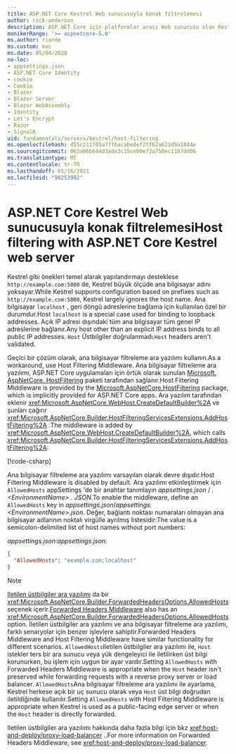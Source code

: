 ```yaml
---
title: ASP.NET Core Kestrel Web sunucusuyla konak filtrelemesi
author: rick-anderson
description: ASP.NET Core için platformlar arası Web sunucusu olan Kestrel ile konak filtrelemeyi kullanma hakkında bilgi edinin.
monikerRange: '>= aspnetcore-5.0'
ms.author: riande
ms.custom: mvc
ms.date: 05/04/2020
no-loc:
- appsettings.json
- ASP.NET Core Identity
- cookie
- Cookie
- Blazor
- Blazor Server
- Blazor WebAssembly
- Identity
- Let's Encrypt
- Razor
- SignalR
uid: fundamentals/servers/kestrel/host-filtering
ms.openlocfilehash: d55c211f05a77f6acabedef2ff62a621d9a1844e
ms.sourcegitcommit: 063a06b644d3ade3c15ce00e72a758ec1187dd06
ms.translationtype: MT
ms.contentlocale: tr-TR
ms.lasthandoff: 01/16/2021
ms.locfileid: "98253992"
---
```

# <a name="host-filtering-with-aspnet-core-kestrel-web-server"></a><span data-ttu-id="da0c5-103">ASP.NET Core Kestrel Web sunucusuyla konak filtrelemesi</span><span class="sxs-lookup"><span data-stu-id="da0c5-103">Host filtering with ASP.NET Core Kestrel web server</span></span>

<span data-ttu-id="da0c5-104">Kestrel gibi önekleri temel alarak yapılandırmayı desteklese `http://example.com:5000` de, Kestrel büyük ölçüde ana bilgisayar adını yoksayar.</span><span class="sxs-lookup"><span data-stu-id="da0c5-104">While Kestrel supports configuration based on prefixes such as `http://example.com:5000`, Kestrel largely ignores the host name.</span></span> <span data-ttu-id="da0c5-105">Ana bilgisayar `localhost` , geri döngü adreslerine bağlama için kullanılan özel bir durumdur.</span><span class="sxs-lookup"><span data-stu-id="da0c5-105">Host `localhost` is a special case used for binding to loopback addresses.</span></span> <span data-ttu-id="da0c5-106">Açık IP adresi dışındaki tüm ana bilgisayar tüm genel IP adreslerine bağlanır.</span><span class="sxs-lookup"><span data-stu-id="da0c5-106">Any host other than an explicit IP address binds to all public IP addresses.</span></span> <span data-ttu-id="da0c5-107">`Host` Üstbilgiler doğrulanmadı.</span><span class="sxs-lookup"><span data-stu-id="da0c5-107">`Host` headers aren't validated.</span></span>

<span data-ttu-id="da0c5-108">Geçici bir çözüm olarak, ana bilgisayar filtreleme ara yazılımı kullanın.</span><span class="sxs-lookup"><span data-stu-id="da0c5-108">As a workaround, use Host Filtering Middleware.</span></span> <span data-ttu-id="da0c5-109">Ana bilgisayar filtreleme ara yazılımı, ASP.NET Core uygulamaları için örtük olarak sunulan [Microsoft. AspNetCore. HostFiltering](https://www.nuget.org/packages/Microsoft.AspNetCore.HostFiltering) paketi tarafından sağlanır.</span><span class="sxs-lookup"><span data-stu-id="da0c5-109">Host Filtering Middleware is provided by the [Microsoft.AspNetCore.HostFiltering](https://www.nuget.org/packages/Microsoft.AspNetCore.HostFiltering) package, which is implicitly provided for ASP.NET Core apps.</span></span> <span data-ttu-id="da0c5-110">Ara yazılım tarafından eklenir <xref:Microsoft.AspNetCore.WebHost.CreateDefaultBuilder%2A> ve şunları çağırır <xref:Microsoft.AspNetCore.Builder.HostFilteringServicesExtensions.AddHostFiltering%2A> :</span><span class="sxs-lookup"><span data-stu-id="da0c5-110">The middleware is added by <xref:Microsoft.AspNetCore.WebHost.CreateDefaultBuilder%2A>, which calls <xref:Microsoft.AspNetCore.Builder.HostFilteringServicesExtensions.AddHostFiltering%2A>:</span></span>

[!code-csharp[](samples-snapshot/2.x/KestrelSample/Program.cs?name=snippet_Program&highlight=9)]

<span data-ttu-id="da0c5-111">Ana bilgisayar filtreleme ara yazılımı varsayılan olarak devre dışıdır.</span><span class="sxs-lookup"><span data-stu-id="da0c5-111">Host Filtering Middleware is disabled by default.</span></span> <span data-ttu-id="da0c5-112">Ara yazılımı etkinleştirmek için `AllowedHosts` appSettings 'de bir anahtar tanımlayın *appsettings.json* / *. \<EnvironmentName> . JSON*.</span><span class="sxs-lookup"><span data-stu-id="da0c5-112">To enable the middleware, define an `AllowedHosts` key in *appsettings.json*/*appsettings.\<EnvironmentName>.json*.</span></span> <span data-ttu-id="da0c5-113">Değer, bağlantı noktası numaraları olmayan ana bilgisayar adlarının noktalı virgülle ayrılmış listesidir:</span><span class="sxs-lookup"><span data-stu-id="da0c5-113">The value is a semicolon-delimited list of host names without port numbers:</span></span>

<span data-ttu-id="da0c5-114">*appsettings.json*:</span><span class="sxs-lookup"><span data-stu-id="da0c5-114">*appsettings.json*:</span></span>

```json
{
  "AllowedHosts": "example.com;localhost"
}
```

> [!NOTE]
> <span data-ttu-id="da0c5-115">[Iletilen üstbilgiler ara yazılımı](xref:host-and-deploy/proxy-load-balancer) da bir <xref:Microsoft.AspNetCore.Builder.ForwardedHeadersOptions.AllowedHosts> seçenek içerir.</span><span class="sxs-lookup"><span data-stu-id="da0c5-115">[Forwarded Headers Middleware](xref:host-and-deploy/proxy-load-balancer) also has an <xref:Microsoft.AspNetCore.Builder.ForwardedHeadersOptions.AllowedHosts> option.</span></span> <span data-ttu-id="da0c5-116">İletilen üstbilgiler ara yazılımı ve ana bilgisayar filtreleme ara yazılımı, farklı senaryolar için benzer işlevlere sahiptir.</span><span class="sxs-lookup"><span data-stu-id="da0c5-116">Forwarded Headers Middleware and Host Filtering Middleware have similar functionality for different scenarios.</span></span> <span data-ttu-id="da0c5-117">`AllowedHosts`Iletilen üstbilgiler ara yazılımı ile, `Host` istekler ters bir ara sunucu veya yük dengeleyici ile iletilirken üst bilgi korunurken, bu işlem için uygun bir ayar vardır.</span><span class="sxs-lookup"><span data-stu-id="da0c5-117">Setting `AllowedHosts` with Forwarded Headers Middleware is appropriate when the `Host` header isn't preserved while forwarding requests with a reverse proxy server or load balancer.</span></span> <span data-ttu-id="da0c5-118">`AllowedHosts`Ana bilgisayar filtreleme ara yazılımı ile ayarlama, Kestrel herkese açık bir uç sunucu olarak veya `Host` üst bilgi doğrudan iletildiğinde kullanılır.</span><span class="sxs-lookup"><span data-stu-id="da0c5-118">Setting `AllowedHosts` with Host Filtering Middleware is appropriate when Kestrel is used as a public-facing edge server or when the `Host` header is directly forwarded.</span></span>
>
> <span data-ttu-id="da0c5-119">Iletilen üstbilgiler ara yazılımı hakkında daha fazla bilgi için bkz <xref:host-and-deploy/proxy-load-balancer> ..</span><span class="sxs-lookup"><span data-stu-id="da0c5-119">For more information on Forwarded Headers Middleware, see <xref:host-and-deploy/proxy-load-balancer>.</span></span>
